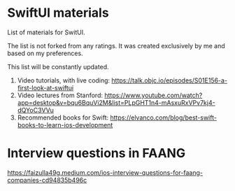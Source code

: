 # SwiftUI materials
List of materials for SwitUI. 

The list is not forked from any ratings. It was created exclusively by me and based on my preferences.

This list will be constantly updated.

1. Video tutorials, with live coding: https://talk.objc.io/episodes/S01E156-a-first-look-at-swiftui
2. Video lectures from Stanford: https://www.youtube.com/watch?app=desktop&v=bqu6BquVi2M&list=PLpGHT1n4-mAsxuRxVPv7kj4-dQYoC3VVu
3. Recommended books for Swift: https://elvanco.com/blog/best-swift-books-to-learn-ios-development


# Interview questions in FAANG
https://faizulla49g.medium.com/ios-interview-questions-for-faang-companies-cd94835b496c
